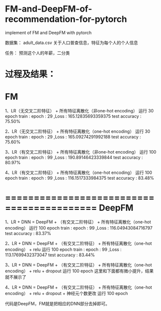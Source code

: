 # FM-and-DeepFM-of-recommendation-for-pytorch
implement of FM and DeepFM with pytorch

数据集：
adult_data.csv
关于人口普查信息，特征为每个人的个人信息

任务：
预测这个人的年薪，二分类

过程及结果：
==========================================
FM
==========================================
1、LR（无交叉二阶特征） + 所有特征离散化（非one-hot encoding）
  运行 30 epoch
  train : 
    epoch : 29 ,Loss : 165.12835693359375
  test 
    accuracy : 75.50%
  
2、LR（无交叉二阶特征） + 所有特征离散化（one-hot encoding）
  运行 30 epoch
  train : 
    epoch : 29 ,Loss : 165.09274291992188
  test 
    accuracy : 75.60%
    
3、LR（有交叉二阶特征） + 所有特征离散化（非one-hot encoding）
  运行 100 epoch
  train : 
    epoch : 99 ,Loss : 190.89146423339844
  test 
    accuracy : 80.97%
    
4、LR（有交叉二阶特征） + 所有特征离散化（one-hot encoding）
  运行 100 epoch
  train : 
    epoch : 99 ,Loss : 116.1517333984375
  test 
    accuracy : 83.48%

==========================================
DeepFM
==========================================

1、LR + DNN = DeepFM + （有交叉二阶特征） + 所有特征离散化（one-hot encoding）
  运行 100 epoch
  train : 
    epoch : 99 ,Loss : 116.04943084716797
  test 
    accuracy : 83.37%
 
2、LR + DNN = DeepFM + （有交叉二阶特征） + 所有特征离散化（one-hot encoding） + relu
  运行 100 epoch
  train : 
    epoch : 99 ,Loss : 113.17699432373047
  test 
    accuracy : 83.44%
    

3、LR + DNN = DeepFM + （有交叉二阶特征） + 所有特征离散化（one-hot encoding） + relu + dropout
  运行 100 epoch
  这里和下面都有微小提升，结果就不展示了
    

4、LR + DNN = DeepFM + （有交叉二阶特征） + 所有特征离散化（one-hot encoding） + relu + dropout + 神经元个数更改
  运行 100 epoch
  
 代码是DeepFM，FM就是把相应的DNN部分去掉即可。
